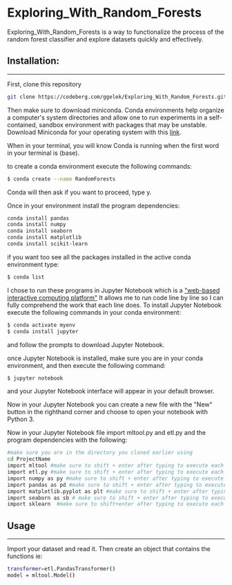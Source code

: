 # Exploring_With_Random_Forests

Exploring_With_Random_Forests is a way to functionalize the process of the random forest classifier and explore datasets quickly and effectively. 

## Installation:
------------

First, clone this repository 

```bash
git clone https://codeberg.com/ggelek/Exploring_With_Random_Forests.git
```
Then make sure to download miniconda. Conda environments help organize a computer's system directories and allow one to run experiments in a self-contained, sandbox environment with packages that may be unstable. Download Miniconda for your operating system  with this [link](https://docs.conda.io/projects/conda/en/latest/user-guide/install/download.html).

When in your terminal, you will know Conda is running when the first word in your terminal is (base).

to create a conda environment execute the following commands:

```bash
$ conda create --name RandomForests
```

Conda will then ask if you want to proceed, type y.

Once in your environment install the program dependencies:
```bash 
conda install pandas 
conda install numpy
conda install seaborn
conda install matplotlib
conda install scikit-learn
```

if you want too see all the packages installed in the active conda environment type:
```bash
$ conda list
```

I chose to run these programs in Jupyter Notebook which is a ["web-based interactive computing platform"](https://jupyter.org/)
It allows me to run code line by line so I can fully comprehend the work that each line does. To install Jupyter Notebook execute the following commands in your conda environment:

```bash
$ conda activate myenv 
$ conda install jupyter
```
and follow the prompts to download Jupyter Notebook. 

once Jupyter Notebook is installed, make sure you are in your conda environment, and then execute the following command:
``` bash
$ jupyter notebook
```
and your Jupyter Notebook interface will appear in your default browser. 

Now in your Jupyter Notebook you can create a new file with the "New" button in the righthand corner and choose to open your notebook with Python 3. 

Now in your Jupyter Notebook file import mltool.py and etl.py and the program dependencies with the following:
```bash
#make sure you are in the directory you cloned earlier using 
cd ProjectName
import mltool #make sure to shift + enter after typing to execute each line
import etl.py #make sure to shift + enter after typing to execute each line
import numpy as py #make sure to shift + enter after typing to execute each line
import pandas as pd #make sure to shift + enter after typing to execute each line
import matplotlib.pyplot as plt #make sure to shift + enter after typing to execute each line
import seaborn as sb # make sure to shift + enter after typing to execute each line
import sklearn  #make sure to shift+enter after typing to execute each line
```

## Usage
------------
Import your dataset and read it.
Then create an object that contains the functions ie:
```bash
transformer=etl.PandasTransformer()
model = mltool.Model()
```



